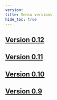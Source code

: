 ```yaml
---
version:
title: Sensu versions
hide_toc: true
---
```


## [Version 0.12](/docs/0.12/)  

## [Version 0.11](/docs/0.11/)  

## [Version 0.10](/docs/0.10/)  

## [Version 0.9](/docs/0.9/)  
